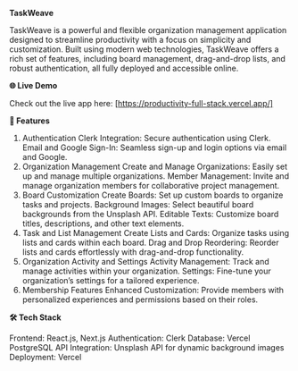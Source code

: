 **TaskWeave**

TaskWeave is a powerful and flexible organization management application designed to streamline productivity with a focus on simplicity and customization. Built using modern web technologies, TaskWeave offers a rich set of features, including board management, drag-and-drop lists, and robust authentication, all fully deployed and accessible online.

**🌐 Live Demo**

Check out the live app here: [https://productivity-full-stack.vercel.app/]

**🚀 Features**

1. Authentication
Clerk Integration: Secure authentication using Clerk.
Email and Google Sign-In: Seamless sign-up and login options via email and Google.
2. Organization Management
Create and Manage Organizations: Easily set up and manage multiple organizations.
Member Management: Invite and manage organization members for collaborative project management.
3. Board Customization
Create Boards: Set up custom boards to organize tasks and projects.
Background Images: Select beautiful board backgrounds from the Unsplash API.
Editable Texts: Customize board titles, descriptions, and other text elements.
4. Task and List Management
Create Lists and Cards: Organize tasks using lists and cards within each board.
Drag and Drop Reordering: Reorder lists and cards effortlessly with drag-and-drop functionality.
5. Organization Activity and Settings
Activity Management: Track and manage activities within your organization.
Settings: Fine-tune your organization’s settings for a tailored experience.
6. Membership Features
Enhanced Customization: Provide members with personalized experiences and permissions based on their roles.

**🛠️ Tech Stack**

Frontend: React.js, Next.js
Authentication: Clerk
Database: Vercel PostgreSQL
API Integration: Unsplash API for dynamic background images
Deployment: Vercel
